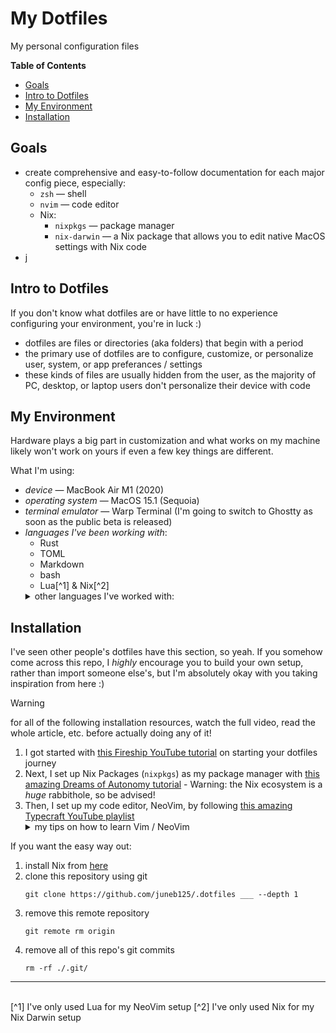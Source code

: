 # My Dotfiles
My personal configuration files

**Table of Contents**
* [Goals](#goals)
* [Intro to Dotfiles](#intro-to-dotfiles)
* [My Environment](#my-environment)
* [Installation](#installation)

## Goals
* create comprehensive and easy-to-follow documentation for each major config piece, especially:
    * `zsh` &mdash; shell
    * `nvim` &mdash; code editor
    * Nix:
        * `nixpkgs` &mdash; package manager
        * `nix-darwin` &mdash; a Nix package that allows you to edit native MacOS settings with Nix code
* j

## Intro to Dotfiles
If you don't know what dotfiles are or have little to no experience configuring your environment, you're in luck :)<br/>

* dotfiles are files or directories (aka folders) that begin with a period
* the primary use of dotfiles are to configure, customize, or personalize user, system, or app preferances / settings
* these kinds of files are usually hidden from the user, as the majority of PC, desktop, or laptop users don't personalize their device with code 

## My Environment
Hardware plays a big part in customization and what works on my machine likely won't work on yours if even a few key things are different.

What I'm using:
* *device* &mdash; MacBook Air M1 (2020)
* *operating system* &mdash; MacOS 15.1 (Sequoia)
* *terminal emulator* &mdash; Warp Terminal (I'm going to switch to Ghostty as soon as the public beta is released)
* *languages I've been working with*:
    * Rust
    * TOML
    * Markdown
    * bash
    * Lua[^1] & Nix[^2]
    <details>
        <summary>other languages I've worked with:</summary>
        <ul>
            <li>HTML5 & CSS3</li>
            <li>JavaScript</li>
            <li>TypeScript</li>
            <li>React (JSX and TSX)</li>
            <li>Swift & SwiftUI</li>
            <li>JSON & YAML</li>
        </ul>
    </details>

## Installation
I've seen other people's dotfiles have this section, so yeah. If you somehow come across this repo, I *highly* encourage you to build your own setup, rather than import someone else's, but I'm absolutely okay with you taking inspiration from here :)<br/>

> [!WARNING]
> for all of the following installation resources, watch the full video, read the whole article, etc. before actually doing any of it!

1. I got started with [this Fireship YouTube tutorial](https://youtube.com/watch?v=r_MpUP6aKiQ) on starting your dotfiles journey
2. Next, I set up Nix Packages (`nixpkgs`) as my package manager with [this amazing Dreams of Autonomy tutorial](https://youtube.com/watch?v=Z8BL8mdzWHI) - Warning: the Nix ecosystem is a *huge* rabbithole, so be advised!
3. Then, I set up my code editor, NeoVim, by following [this amazing Typecraft YouTube playlist](https://www.youtube.com/playlist?list=PLsz00TDipIffreIaUNk64KxTIkQaGguqn)
    <details>
        <summary>my tips on how to learn Vim / NeoVim</summary>
        <ol>
            <li> learn the basic Vim motions (how to move around a file and around a workspace), especially how to exit Vim :)</li>
            <li> turn on "Vim mode" in your current code editor</li>
            <li> when you feel comfortable with the motions, start using Vim (the regular Vim) in your terminal</li>
            <li> when you feel really comfortable using Vim in your terminal, download NeoVim if you want</li>
        </ol>
        <p>Learning Vim might seem super overwhelming, but if you practice consistently, you'll be amazing :)</p>
        <p>I believe in you! <3</p>
    </details>

If you want the easy way out:
1. install Nix from [here](https://nixos.org/download/)
2. clone this repository using git
    ```
    git clone https://github.com/juneb125/.dotfiles ___ --depth 1
    ```
3. remove this remote repository
    ```
    git remote rm origin
    ```
4. remove all of this repo's git commits
    ```
    rm -rf ./.git/
    ```
<hr/>
<br/>
[^1] I've only used Lua for my NeoVim setup
[^2] I've only used Nix for my Nix Darwin setup
